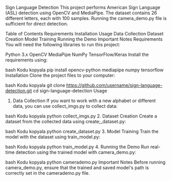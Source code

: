 Sign Language Detection
This project performs American Sign Language (ASL) detection using OpenCV and MediaPipe. The dataset contains 26 different letters, each with 100 samples. Running the camera_demo.py file is sufficient for direct detection.

Table of Contents
Requirements
Installation
Usage
Data Collection
Dataset Creation
Model Training
Running the Demo
Important Notes
Requirements
You will need the following libraries to run this project:

Python 3.x
OpenCV
MediaPipe
NumPy
TensorFlow/Keras
Install the requirements using:

bash
Kodu kopyala
pip install opencv-python mediapipe numpy tensorflow
Installation
Clone the project files to your computer:

bash
Kodu kopyala
git clone https://github.com/username/sign-language-detection.git
cd sign-language-detection
Usage
1. Data Collection
If you want to work with a new alphabet or different data, you can use collect_imgs.py to collect data:

bash
Kodu kopyala
python collect_imgs.py
2. Dataset Creation
Create a dataset from the collected data using create;_dataset.py:

bash
Kodu kopyala
python create_dataset.py
3. Model Training
Train the model with the dataset using train_model.py:

bash
Kodu kopyala
python train_model.py
4. Running the Demo
Run real-time detection using the trained model with camera_demo.py:

bash
Kodu kopyala
python camerademo.py
Important Notes
Before running camera_demo.py, ensure that the trained and saved model's path is correctly set in the camerademo.py file.